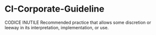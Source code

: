 # CI-Corporate-Guideline
CODICE INUTILE Recommended practice that allows some discretion or leeway in its interpretation, implementation, or use.
